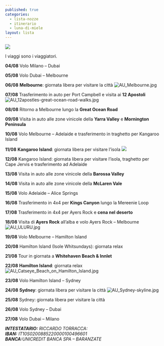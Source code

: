 ```yaml
---
published: true
categories:
  - lista-nozze
  - itinerario
  - luna-di-miele
layout: lista
---
```

![]({{site.baseurl}}/images/stefania%26riccard.JPG)
<div class="citazione">
I viaggi sono i viaggiatori.
</div>

**04/08**	Volo Milano – Dubai

**05/08**	Volo Dubai – Melbourne
                        
**06/08**	**Melbourne**: giornata libera per visitare la città
![AU_Melbourne.jpg]({{site.baseurl}}/images/AU_Melbourne.jpg)

**07/08**	Trasferimento in auto per Port Campbell e visita ai **12 Apostoli**
![AU_12apostles-great-ocean-road-walks.jpg]({{site.baseurl}}/images/AU_12apostles-great-ocean-road-walks.jpg)

**08/08**	Ritorno a Melbourne lungo la **Great Ocean Road**

**09/08**	Visita in auto alle zone vinicole della **Yarra Valley** e **Mornington Peninsula**

**10/08**	Volo Melbourne – Adelaide e trasferimento in traghetto per Kangaroo Island

**11/08**	**Kangaroo Island**: giornata libera per visitare l’isola
![]({{site.baseurl}}/images/AU_kangaroo%20island2.jpg)

**12/08**	Kangaroo Island: giornata libera per visitare l’isola, traghetto per Cape Jervis e trasferimento ad Adelaide

**13/08**	Visita in auto alle zone vinicole della **Barossa Valley** 

**14/08**	Visita in auto alle zone vinicole della **McLaren Vale**

**15/08**	Volo Adelaide – Alice Springs

**16/08**	Trasferimento in 4x4 per **Kings Canyon** lungo la Mereenie Loop

**17/08**	Trasferimento in 4x4 per Ayers Rock e **cena nel deserto**

**18/08**	Visita di **Ayers Rock** all’alba e volo Ayers Rock – Melbourne
![AU_ULURU.jpg]({{site.baseurl}}/images/AU_ULURU.jpg)
            
**19/08**	Volo Melbourne – Hamilton Island

**20/08**	Hamilton Island (Isole Whitsundays): giornata relax

**21/08**	Tour in giornata a **Whitehaven Beach & Innlet**

**22/08**	**Hamilton Island**: giornata relax
![AU_Catseye_Beach_on_Hamilton_Island.jpg]({{site.baseurl}}/images/AU_Catseye_Beach_on_Hamilton_Island.jpg)

**23/08**	Volo Hamilton Island – Sydney

**24/08**	**Sydney**: giornata libera per visitare la città
![AU_Sydney-skyline.jpg]({{site.baseurl}}/images/AU_Sydney-skyline.jpg)

**25/08**	Sydney: giornata libera per visitare la città

**26/08**	Volo Sydney – Dubai

**27/08**	Volo Dubai – Milano


<address>
<strong>INTESTATARIO:</strong> RICCARDO TORRACCA:<br/>
<strong>IBAN:</strong> IT10S0200885220000100496601<br/>
<strong>BANCA:</strong>UNICREDIT BANCA SPA – BARANZATE<br/>
</address>
